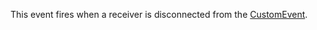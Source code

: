This event fires when a receiver is disconnected from the [CustomEvent](https://developer.roblox.com/en-us/api-reference/class/CustomEvent).